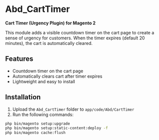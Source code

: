 # Abd_CartTimer

**Cart Timer (Urgency Plugin) for Magento 2**

This module adds a visible countdown timer on the cart page to create a sense of urgency for customers.
When the timer expires (default 20 minutes), the cart is automatically cleared.

## Features
- Countdown timer on the cart page
- Automatically clears cart after timer expires
- Lightweight and easy to install

## Installation

1. Upload the `Abd_CartTimer` folder to `app/code/Abd/CartTimer`
2. Run the following commands:

```bash
php bin/magento setup:upgrade
php bin/magento setup:static-content:deploy -f
php bin/magento cache:flush
